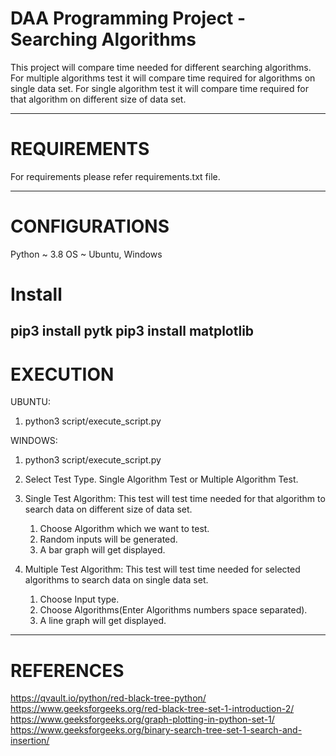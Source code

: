 # DAA Programming Project - Searching Algorithms

This project will compare time needed for different searching algorithms. 
For multiple algorithms test it will compare time required for algorithms on single data set.
For single algorithm test it will compare time required for that algorithm on different size of data set.

------------------------------------------------------------------------------------------------------------------------

# REQUIREMENTS

For requirements please refer requirements.txt file.

------------------------------------------------------------------------------------------------------------------------

# CONFIGURATIONS

Python ~ 3.8
OS ~ Ubuntu, Windows

# Install

pip3 install pytk
pip3 install matplotlib
------------------------------------------------------------------------------------------------------------------------

# EXECUTION

UBUNTU:
1. python3 script/execute_script.py

WINDOWS:
1. python3 script/execute_script.py

2. Select Test Type. Single Algorithm Test or Multiple Algorithm Test.
3. Single Test Algorithm: This test will test time needed for that algorithm to search data on different size of data set.
   1. Choose Algorithm which we want to test.
   2. Random inputs will be generated.
   3. A bar graph will get displayed.
4. Multiple Test Algorithm: This test will test time needed for selected algorithms to search data on single data set.
   1. Choose Input type.
   2. Choose Algorithms(Enter Algorithms numbers space separated).
   3. A line graph will get displayed.

------------------------------------------------------------------------------------------------------------------------

# REFERENCES

https://qvault.io/python/red-black-tree-python/
https://www.geeksforgeeks.org/red-black-tree-set-1-introduction-2/
https://www.geeksforgeeks.org/graph-plotting-in-python-set-1/
https://www.geeksforgeeks.org/binary-search-tree-set-1-search-and-insertion/
